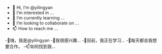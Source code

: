 - 👋 Hi, I’m @yilingyan
- 👀 I’m interested in ...
- 🌱 I’m currently learning ...
- 💞️ I’m looking to collaborate on ...
- 📫 How to reach me ...

-👋嗨，我是@yilingyan
-👀我很感兴趣...
-🌱目前，我正在学习...
-💞每天都会我想要合作。
-📫如何找到我...

<!---
yilingyan/yilingyan is a ✨ special ✨ repository because its `README.md` (this file) appears on your GitHub profile.
You can click the Preview link to take a look at your changes.
--->

